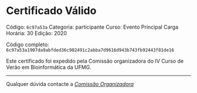 # Certificado Válido

Código: `6c97a53a`
Categoria: participante
Curso: Evento Principal
Carga Horária: 30
Edição: 2020


Código completo: `6c97a53a1907da9abfded36c902491c2abba7d9616d943b743fb92443f81de16`


Este certificado foi expedido pela Comissão organizadora do IV Curso de Verão em Bioinformática da UFMG.

----

Qualquer dúvida contacte a [_Comissão Organizadora_](<mailto:cursobioinfoufmg@gmail.com$subject=[Certificados]>)

